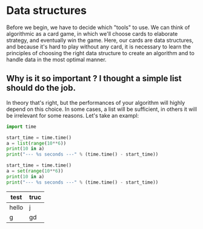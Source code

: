 # Data structures

Before we begin, we have to decide which "tools" to use. We can think of algorithmic as a card game, in which we'll choose cards to elaborate strategy, and eventually win the game.
Here, our cards are data structures, and because it's hard to play without any card, it is necessary to learn the principles of choosing the right data structure to create an algorithm and
to handle data in the most optimal manner.

## Why is it so important ? I thought a simple list should do the job.

In theory that's right, but the performances of your algorithm will highly depend on this choice. In some cases, a list will be sufficient, in others it will be irrelevant for some reasons. Let's take an exampl:

```python runnable
import time

start_time = time.time()
a = list(range(10**6))
print(10 in a)
print("--- %s seconds ---" % (time.time() - start_time))

start_time = time.time()
a = set(range(10**6))
print(10 in a)
print("--- %s seconds ---" % (time.time() - start_time))
```

| test | truc |
|------|------|
|hello | j |
| g | gd |
